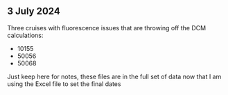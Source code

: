 ## 3 July 2024
Three cruises with fluorescence issues that are throwing off the DCM calculations:
* 10155
* 50056
* 50068
  
Just keep here for notes, these files are in the full set of data now that I am using the Excel file to set the final dates
